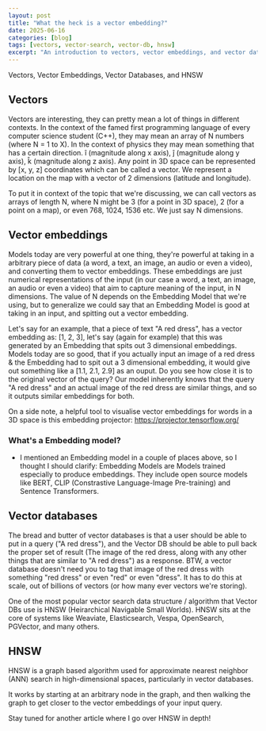 ```yaml
---
layout: post
title: "What the heck is a vector embedding?"
date: 2025-06-16
categories: [blog]
tags: [vectors, vector-search, vector-db, hnsw]
excerpt: "An introduction to vectors, vector embeddings, and vector databases."
---
```

Vectors, Vector Embeddings, Vector Databases, and HNSW

## Vectors

Vectors are interesting, they can pretty mean a lot of things in different contexts. In the context of the famed first programming language of every computer science student (C++), they may mean an array of N numbers (where N = 1 to X). In the context of physics they may mean something that has a certain direction. î (magnitude along x axis), ĵ (magnitude along y axis), k̂ (magnitude along z axis). Any point in 3D space can be represented by [x, y, z] coordinates which can be called a vector. We represent a location on the map with a vector of 2 dimensions (latitude and longitude). 

To put it in context of the topic that we're discussing, we can call vectors as arrays of length N, where N might be 3 (for a point in 3D space), 2 (for a point on a map), or even 768, 1024, 1536 etc. We just say N dimensions. 

## Vector embeddings 

Models today are very powerful at one thing, they're powerful at taking in a arbitrary piece of data (a word, a text, an image, an audio or even a video), and converting them to vector embeddings. These embeddings are just numerical representations of the input (in our case a word, a text, an image, an audio or even a video) that aim to capture meaning of the input, in N dimensions. The value of N depends on the Embedding Model that we're using, but to generalize we could say that an Embedding Model is good at taking in an input, and spitting out a vector embedding. 

Let's say for an example, that a piece of text "A red dress", has a vector embedding as: [1, 2, 3], let's say (again for example) that this was generated by an Embedding  that spits out 3 dimensional embeddings. Models today are so good, that if you actually input an image of a red dress & the Embedding  had to spit out a 3 dimensional embedding, it would give out something like a [1.1, 2.1, 2.9] as an ouput. Do you see how close it is to the original vector of the query? Our model inherently knows that the query "A red dress" and an actual image of the red dress are similar things, and so it outputs similar embeddings for both. 

On a side note, a helpful tool to visualise vector embeddings for words in a 3D space is this embedding projector: https://projector.tensorflow.org/ 

### What's a Embedding model?

* I mentioned an Embedding model in a couple of places above, so I thought I should clarify: Embedding Models are Models trained especially to produce embeddings. They include open source models like BERT, CLIP (Constrastive Language-Image Pre-training) and Sentence Transformers. 

## Vector databases
 
The bread and butter of vector databases is that a user should be able to put in a query ("A red dress"), and the Vector DB should be able to pull back the proper set of result (The image of the red dress, along with any other things that are similar to "A red dress") as a response. BTW, a vector database doesn't need you to tag that image of the red dress with something "red dress" or even "red" or even "dress".
It has to do this at scale, out of billions of vectors (or how many ever vectors we're storing). 

One of the most popular vector search data structure / algorithm that Vector DBs use is HNSW (Heirarchical Navigable Small Worlds). HNSW sits at the core of systems like Weaviate, Elasticsearch, Vespa, OpenSearch, PGVector, and many others.

## HNSW 

HNSW is a graph based algorithm used for approximate nearest neighbor (ANN) search in high-dimensional spaces, particularly in vector databases. 

It works by starting at an arbitrary node in the graph, and then walking the graph to get closer to the vector embeddings of your input query.

Stay tuned for another article where I go over HNSW in depth! 
